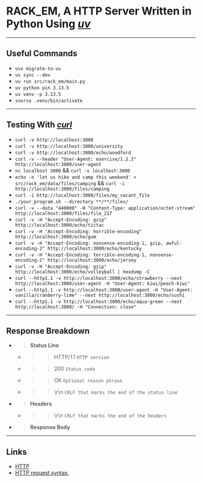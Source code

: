 # RACK_EM, A HTTP Server Written in Python Using *[uv](https://docs.astral.sh/uv/)*

---
## Useful Commands
  - ```uvx migrate-to-uv```
  - ```uv sync --dev```
  - ```uv run src/rack_em/main.py```
  - ```uv python pin 3.13.5```
  - ```uv venv -p 3.13.5```
  - ```source .venv/bin/activate```

---
## Testing With *[curl](https://curl.se/)*
  - ```curl -v http://localhost:3000```
  - ```curl -v http://localhost:3000/university```
  - ```curl -v http://localhost:3000/echo/woodford```
  - ```curl -v --header "User-Agent: exercise/1.2.3" http://localhost:3000/user-agent```
  - ```nc localhost 3000``` && ```curl -v localhost:3000```
  - ```echo -n 'let us hike and camp this weekend' > src/rack_em/data/files/camping``` && 
    ```curl -i http://localhost:3000/files/camping```
  - ```curl -i http://localhost:3000/files/my_vacant_file```
  - ```./your_program.sh --directory **/**/files/```
  - ```curl -v --data "440000" -H "Content-Type: application/octet-stream" http://localhost:3000/files/file_217```
  - ```curl -v -H "Accept-Encoding: gzip" http://localhost:3000/echo/tictac```
  - ```curl -v -H "Accept-Encoding: horrible-encoding" http://localhost:3000/echo/gum```
  - ```curl -v -H "Accept-Encoding: nonsense-encoding-1, gzip, awful-encoding-2" http://localhost:3000/echo/kentucky```
  - ```curl -v -H "Accept-Encoding: terrible-encoding-1, nonsense-encoding-2" http://localhost:3000/echo/jersey```
  - ```curl -v -H "Accept-Encoding: gzip" http://localhost:3000/echo/volleyball | hexdump -C```
  - ```curl --http1.1 -v http://localhost:3000/echo/strawberry --next http://localhost:3000/user-agent -H "User-Agent: kiwi/peach-kiwi"```
  - ```curl --http1.1 -v http://localhost:3000/user-agent -H "User-Agent: vanilla/cranberry-lime" --next http://localhost:3000/echo/sushi```
  - ```curl --http1.1 -v http://localhost:3000/echo/aqua-green --next http://localhost:3000/ -H "Connection: close"```

---
## Response Breakdown
  - >**Status Line**
    - >>HTTP/1.1 `HTTP version`
    - >>200 `Status code`
    - >>OK `Optional reason phrase`
    - >>\r\n `CRLF that marks the end of the status line`

  - >**Headers**
    - >>\r\n `CRLF that marks the end of the headers`

  - >**Response Body**

---
## Links

  - [HTTP](https://en.wikipedia.org/wiki/Hypertext_Transfer_Protocol) 
  - [HTTP request syntax](https://www.w3.org/Protocols/rfc2616/rfc2616-sec5.html),

